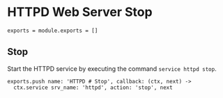 
# HTTPD Web Server Stop

    exports = module.exports = []

## Stop

Start the HTTPD service by executing the command `service httpd stop`.

    exports.push name: 'HTTPD # Stop', callback: (ctx, next) ->
      ctx.service srv_name: 'httpd', action: 'stop', next
